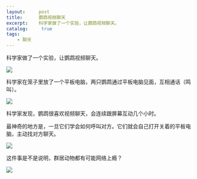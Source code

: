 ```yaml
---
layout:     post
title:      鹦鹉视频聊天
excerpt:    科学家做了一个实验，让鹦鹉视频聊天。
catalog: 	 true
tags:
    - 聊天
---
```

科学家做了一个实验，让鹦鹉视频聊天。

![](https://pic.imgdb.cn/item/66b36827d9c307b7e9376442.webp)

科学家在笼子里放了一个平板电脑，两只鹦鹉通过平板电脑见面，互相通话（鸣叫）。

![](https://pic.imgdb.cn/item/66b36842d9c307b7e937974e.webp)

科学家发现，鹦鹉很喜欢视频聊天，会连续跟屏幕互动几个小时。

最神奇的地方是，一旦它们学会如何呼叫对方。它们就会自己打开关着的平板电脑，主动找对方聊天。

![](https://pic.imgdb.cn/item/66b36860d9c307b7e937c7ab.webp)

这件事是不是说明，群居动物都有可能网络上瘾？

![](https://pic.imgdb.cn/item/66b36873d9c307b7e937e96e.webp)
